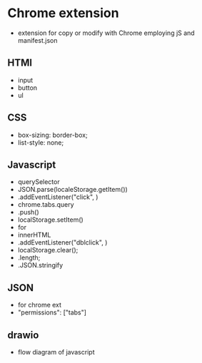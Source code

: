 # Chrome extension

- extension for copy or modify with Chrome employing jS and manifest.json

## HTMl

- input
- button
- ul

## CSS

- box-sizing: border-box;
- list-style: none;

## Javascript

- querySelector
- JSON.parse(localeStorage.getItem())
- .addEventListener("click", )
- chrome.tabs.query
- .push()
- localStorage.setItem()
- for
- innerHTML
- .addEventListener("dblclick", )
- localStorage.clear();
- .length;
- .JSON.stringify

## JSON

- for chrome ext
- "permissions": ["tabs"]

## drawio

- flow diagram of javascript

